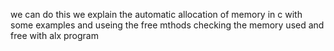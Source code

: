  we can do this we explain the automatic allocation of memory in c with some examples and useing the free mthods checking the memory used and free with alx program
